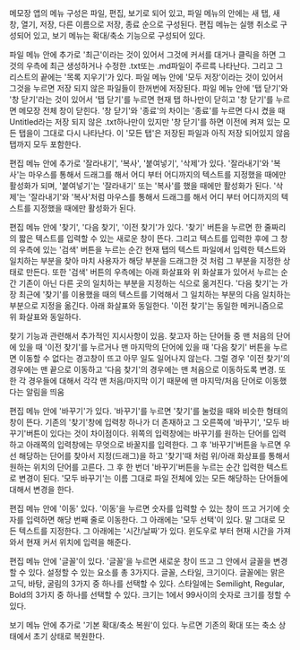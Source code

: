 메모장 앱의 메뉴 구성은 파일, 편집, 보기로 되어 있고,
파일 메뉴의 안에는 새 탭, 새 창, 열기, 저장, 다른 이름으로 저장, 종료 순으로 구성된다.
편집 메뉴는 실행 취소로 구성되어 있고,
보기 메뉴는 확대/축소 기능으로 구성되어 있다.

파일 메뉴 안에 추가로 '최근'이라는 것이 있어서 그것에 커서를 대거나 클릭을 하면 그것의 우측에 최근 생성하거나 수정한 .txt또는 .md파일이 주르륵 나타난다. 그리고 그 리스트의 끝에는 '목록 지우기'가 있다.
파일 메뉴 안에 '모두 저장'이라는 것이 있어서 그것을 누르면 저장 되지 않은 파일들이 한꺼번에 저장된다.
파일 메뉴 안에 '탭 닫기'와 '창 닫기'라는 것이 있어서 '탭 닫기'를 누르면 현재 탭 하나만이 닫히고 '창 닫기'를 누르면 메모장 전체 창이 닫힌다. '창 닫기'와 '종료'의 차이는 '종료'를 누르면 다시 켰을 때 Untitled라는 저장 되지 않은 .txt하나만이 있지만 '창 닫기'를 하면 이전에 켜져 있는 모든 탭을이 그대로 다시 나타난다. 이 '모든 탭'은 저장된 파일과 아직 저장 되어있지 않음 탭까지 모두 포함한다.

편집 메뉴 안에 추가로 '잘라내기', '복사', '붙여넣기', '삭제'가 있다.
'잘라내기'와 '복사'는 마우스를 통해서 드래그를 해서 어디 부터 어디까지의 텍스트를 지정했을 때에만 활성화가 되며,
'붙여넣기'는 '잘라내기' 또는 '복사'를 했을 때에만 활성화가 된다.
'삭제'는 '잘라내기'와 '복사'처럼 마우스를 통해서 드래그를 해서 어디 부터 어디까지의 텍스트를 지정했을 때에만 활성화가 된다.

편집 메뉴 안에 '찾기', '다음 찾기', '이전 찾기'가 있다.
'찾기' 버튼을 누르면 한 줄짜리의 짧은 텍스트를 입력할 수 있는 새로운 창이 뜬다. 그리고 텍스트를 입력한 후에 그 창의 우측에 있는 '검색' 버튼을 누르는 순간 현재 탭의 텍스트 파일에서 입력한 텍스트와 일치하는 부분을 찾아 마치 사용자가 해당 부분을 드래그한 것 처럼 그 부분을 지정한 상태로 만든다. 또한 '검색' 버튼의 우측에는 아래 화살표와 위 화살표가 있어서 누르는 순간 기존이 아닌 다른 곳의 일치하는 부분을 지정하는 식으로 옮겨진다.
'다음 찾기'는 가장 최근에 '찾기'를 이용했을 때의 텍스트를 기억해서 그 일치하는 부분의 다음 일치하는 부분으로 지정을 옮긴다. 아래 화살표와 동일한다.
'이전 찾기'는 동일한 메커니즘으로 위 화살표와 동일하다.

찾기 기능과 관련해서 추가적인 지시사항이 있음. 찾고자 하는 단어들 중 맨 처음의 단어에 있을 때 '이전 찾기'를 누르거나 맨 마지막의 단어에 있을 때 '다음 찾기' 버튼을 누르면 이동할 수 없다는 경고창이 뜨고 아무 일도 일어나지 않는다. 그럴 경우 '이전 찾기'의 경우에는 맨 끝으로 이동하고 '다음 찾기'의 경우에는 맨 처음으로 이동하도록 변경. 또한 각 경우들에 대해서 각각 맨 처음/마지막 이기 때문에 맨 마지막/처음 단어로 이동했다는 알림을 띄움 

편집 메뉴 안에 '바꾸기'가 있다. '바꾸기'를 누르면 '찾기'를 눌렀을 때와 비슷한 형태의 창이 뜬다. 기존의 '찾기'창에 입력창 하나가 더 존재하고 그 오른쪽에 '바꾸기', '모두 바꾸기'버튼이 있다는 것이 차이점이다. 위쪽의 입력창에는 바꾸기를 원하는 단어를 입력하고 아래쪽의 입력창에는 무엇으로 바꿀지를 입력한다. 그 후 '바꾸기'버튼을 누르면 우선 해당하는 단어를 찾아서 지정(드래그)을 하고 '찾기'때 처럼 위/아래 화상표를 통해서 원하는 위치의 단어를 고른다. 그 후 한 번더 '바꾸기'버튼을 누르는 순간 입력한 텍스트로 변경이 된다. '모두 바꾸기'는 이름 그대로 파일 전체에 있는 모든 해당하는 단어들에 대해서 변경을 한다.

편집 메뉴 안에 '이동' 있다. '이동'을 누르면 숫자를 입력할 수 있는 창이 뜨고 거기에 숫자를 입력하면 해당 번째 줄로 이동한다.
그 아래에는 '모두 선택'이 있다. 말 그대로 모든 텍스트를 지정한다.
그 아래에는 '시간/날짜'가 있다. 윈도우로 부터 현재 시간을 가져와서 현재 커서 위치에 입력을 해준다.

편집 메뉴 안에 '글꼴'이 있다. '글꼴'을 누르면 새로운 창이 뜨고 그 안에서 글꼴을 변경할 수 있다.
설정할 수 있는 요소를 총 3가지다. 글꼴, 스타일, 크기이다.
글꼴에는 맑은 고딕, 바탕, 굴림의 3가지 중 하나를 선택할 수 있다.
스타일에는 Semilight, Regular, Bold의 3가지 중 하나를 선택할 수 있다.
크기는 1에서 99사이의 숫자로 크기를 정할 수 있다.

보기 메뉴 안에 추가로 '기본 확대/축소 복원'이 있다. 누르면 기존의 확대 또는 축소 상태에서 초기 상태로 복원한다.